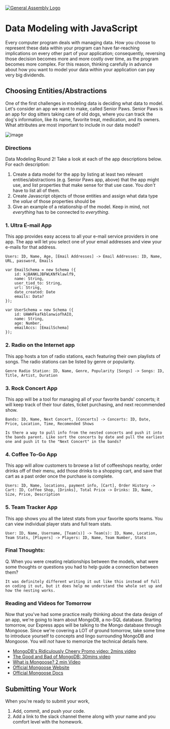 [![General Assembly Logo](https://camo.githubusercontent.com/1a91b05b8f4d44b5bbfb83abac2b0996d8e26c92/687474703a2f2f692e696d6775722e636f6d2f6b6538555354712e706e67)](https://generalassemb.ly/education/web-development-immersive)

# Data Modeling with JavaScript

Every computer program deals with managing data. How you choose to represent
these data within your program can have far-reaching implications on every other
part of your application; consequently, reversing those decision becomes more
and more costly over time, as the program becomes more complex. For this reason,
thinking carefully in advance about how you want to model your data within your
application can pay very big dividends.

## Choosing Entities/Abstractions

One of the first challenges in modeling data is deciding what data to model.
Let's consider an app we want to make, called Senior Paws. Senior Paws is an app for dog sitters taking care of old dogs, where you can track the dog's information, like its name, favorite treat, medication, and its owners. What attributes are most important to include in our data model?

![image](data_modeling.png)


### Directions

Data Modeling Round 2! Take a look at each of the app descriptions below. For each description:
  1. Create a data model for the app by listing at least two relevant
entities/abstractions (e.g. Senior Paws app, above) that the app might use, and list properties that make sense for that use case. You *don't* have to list all of them.
  1. Create Javascript objects of those entities and assign what data type the _value_ of those properties should be
  1. Give an example of a relationship of the model. Keep in mind, not _everything_ has to be connected to _everything_.

### 1. Ultra E-mail App

This app provides easy access to all your e-mail service providers in one app. The app will let you select one of your email addresses and view your e-mails for that address.

```
Users: ID, Name, Age, [Email Addresses] -> Email Addresses: ID, Name, URL, password, Emails

var EmailSchema = new Schema ({
	id: kjBANKLJBFWLKNfklawlf9,
	name: String,
	user_tied_to: String,
	url: String,
	date_created: Date
	emails: Data?
});

var UserSchema = new Schema ({
	id: UAWHFkafkblanwiofhAIO,
	name: String,
	age: Number,
	emailAccs: [EmailSchema]
});
```

### 2. Radio on the Internet app

This app hosts a ton of radio stations, each featuring their own playlists of songs. The radio stations can be listed by genre or popularity.


```
Genre Radio Station: ID, Name, Genre, Popularity [Songs] -> Songs: ID, Title, Artist, Duration
```

### 3. Rock Concert App

This app will be a tool for managing all of your favorite bands' concerts; it will keep track of their tour dates, ticket purchasing, and next recommended show.

```
Bands: ID, Name, Next Concert, [Concerts] -> Concerts: ID, Date, Price, Location, Time, Recomended Shows

Is there a way to pull info from the nested concerts and push it into the bands parent. Like sort the concerts by date and pull the earliest one and push it to the "Next Concert" in the bands?
```

### 4. Coffee To-Go App

This app will allow customers to browse a list of coffeeshops nearby, order drinks off of their menu, add those drinks to a shopping cart, and save that cart as a past order once the purchase is complete.

```
Users: ID, Name, locations, payment info, [Cart], Order History -> Cart: ID, Coffee Shop, [Drinks], Total Price -> Drinks: ID, Name, Size, Price, Description
```
### 5. Team Tracker App

This app shows you all the latest stats from your favorite sports teams. You can view individual player stats and full team stats.

```
User: ID, Name, Username, [Team(s)] -> Team(s): ID, Name, Location, Team Stats, [Players] -> Players: ID, Name, Team Number, Stats
```


### Final Thoughts:

Q. When you were creating relationships between the models, what were some thoughts or questions you had to help guide a connection between them?

```
It was definitely different writing it out like this instead of full on coding it out, but it does help me understand the whole set up and how the nesting works.
```

### Reading and Videos for Tomorrow
Now that you've had some practice really thinking about the data design of an app, we're going to learn about MongoDB, a no-SQL database. Starting tomorrow, our Express apps will be talking to the Mongo database through Mongoose. Since we're covering a LOT of ground tomorrow, take some time to introduce yourself to concepts and lingo surrounding MongoDB and Mongoose. You will _not_ have to memorize the technical details here.

- [MongoDB's Ridiculously Cheery Promo video: 2mins video](https://www.youtube.com/watch?v=CvIr-2lMLsk)
- [The Good and Bad of MongoDB: 30mins video](https://www.youtube.com/watch?v=hWxnRi_WXtg)
- [What is Mongoose? 2 min Video](https://www.youtube.com/watch?v=swWRUvluSkE)
- [Official Mongoose Website](http://mongoosejs.com/index.html)
- [Official Mongoose Docs](http://mongoosejs.com/docs/index.html)

## Submitting Your Work

  When you're ready to submit your work,

  1. Add, commit, and push your code.
  2. Add a link to the slack channel theme along with your name and you comfort level with the homework.
